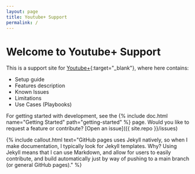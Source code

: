 ```yaml
---
layout: page
title: Youtube+ Support
permalink: /
---
```


# Welcome to Youtube+ Support

This is a support site for [Youtube+](https://share.streamlit.io/anderson2805/youtubeplus){:target="_blank"}, where here contains:
- Setup guide
- Features description
- Known Issues
- Limitations
- Use Cases (Playbooks)

For getting started with development, see the {% include doc.html name="Getting Started" path="getting-started" %} page. Would you like to request a feature or contribute? [Open an issue]({{ site.repo }}/issues)

{% include callout.html text="GitHub pages uses Jekyll natively, so when I make documentation, I typically
look for Jekyll templates. Why? Using Jekyll means that I can use Markdown,
and allow for users to easily contribute, and build automatically just by
way of pushing to a main branch (or general GitHub pages)." %}


